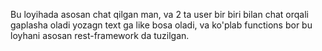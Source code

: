 Bu loyihada asosan chat qilgan man, va 2 ta user bir biri bilan chat orqali gaplasha oladi yozagn text ga like bosa oladi, va ko'plab functions bor
bu loyhani asosan rest-framework da tuzilgan.
